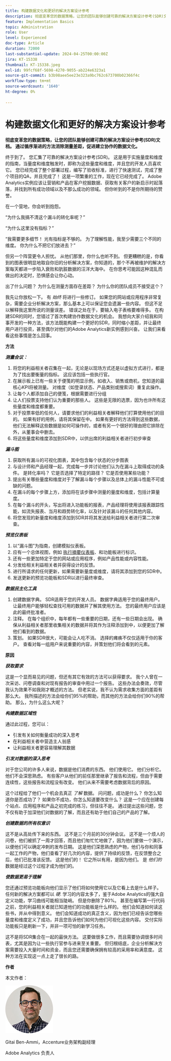 ```yaml
---
title: 构建数据文化和更好的解决方案设计参考
description: 彻底变革您的数据策略，让您的团队能够创建可靠的解决方案设计参考(SDR)文档。 通过循序渐进的方法消除测量差距，促进建立协作的数据文化。
feature: Implementation Basics
topic: Administration
role: User
level: Experienced
doc-type: Article
duration: 72000
last-substantial-update: 2024-04-25T00:00:00Z
jira: KT-15338
thumbnail: KT-15338.jpeg
exl-id: 99fcf68f-5698-4270-9055-ab224e6323a1
source-git-commit: b3b98aee5ee23e323a9bc762c673700b02366f4c
workflow-type: tm+mt
source-wordcount: '1640'
ht-degree: 0%

---
```


# 构建数据文化和更好的解决方案设计参考

**彻底变革您的数据策略，让您的团队能够创建可靠的解决方案设计参考(SDR)文档。 通过循序渐进的方法消除测量差距，促进建立协作的数据文化。**

终于到了。 您汇集了可靠的解决方案设计参考(SDR)。 这是用于实施量度和维度的指南，当量度和维度触发时，即称为这些量度和维度，并且您的开发人员喜欢它。 您已经完成了整个部署过程，编写了验收标准，进行了快速测试，完成了整个项目的QA，并且完成了！ 这是一项繁重的工作，现在它已经完成了。 Adobe Analytics实例应该让营销和产品在客户挖掘数据、获取有关客户的新启示时起落落，并找到所有成功领域以及不那么成功的领域。 但你听到的不是你所期待的赞誉。

在一个营地，你会听到抱怨。

“为什么我搞不清这个漏斗的转化率呢？”

“为什么这里没有指标？”

“我需要更多细节！ 光有指标是不够的。 为了理解性能，我至少需要三个不同的维度。 你为什么不把它们放进去？”

但另一个阵营更令人担忧。 从他们那里，你什么也听不到。 但更糟糕的是，你看到的图表很明显地取自你旧的分析解决方案，你知道的，那个不再被维护的解决方案每天都进一步陷入衰败和肮脏数据的汪洋大海中。 在你思考可能因这种混乱而做出的决定时，恐惧感会让你心动。

出了什么问题？ 为什么在测量方面存在差距？ 为什么你的团队成员不接受这个？

我先让你放松一下。 有 *始终* 将进行一些修订。 如果您的网站或应用程序非常复杂，需要企业分析解决方案，那么基本上可以保证您会遗漏一些内容。 但这不足以解释我这里所说的测量误差。 错误之处在于，要输入电子表格要难得多。 在构建SDR的同时，您错过了首次构建协作数据文化的机会。 我想向大家介绍我和同事开发的一种方法，该方法既能构建一个更好的SDR，同时缩小差距，并让最终用户进行投资，甚至偶尔对他们的Adobe Analytics新实例感到兴奋。 让我们来看看这些事情是怎么回事。

**方法**

***测量会议：***

1. 将您的利益相关者召集在一起，无论是以现场方式还是以虚拟方式进行，都是为了找出要衡量的指标。 这应该包括一些执行官。
1. 在展示板上已有一些关于便笺的明显示例，如收入、销售或商机，您知道的最核心KPI将被测量。 对维度（如登录状态、产品类别或搜索词）重复此操作。
1. 让每个人都添加自己的便笺，根据需要进行分组
1. 让人们投票支持他们认为重要的那些人。 这些是无限的选票，因为也许所有这些量度和维度都重要。
1. 对于投票率低的任何人，请要求他们的利益相关者解释他们打算使用他们的目的。 如果有好的用例，请将其保留在中。 如果有更好的方法得到这些数据，他们无法解释这些数据是如何可操作的，或者有另一个很好的理由把它排除在外，从董事会中删去。
1. 将这些量度和维度添加到SDR中，以供出席的利益相关者进行初步审查

***漏斗图***

1. 获取所有漏斗的可视化图表，其中包含每个状态的分步图表
1. 与设计师和产品经理一起，完成每一步并讨论他们认为在漏斗上取得成功的条件。 是转化率吗？ 它是否选择了特定的路径？ 它是否使用某些功能？
1. 提出有关哪些量度和维度对于了解漏斗每个步骤以及总体上的漏斗性能不可或缺的问题。
1. 在漏斗的每个步骤上方，添加将在该步骤中测量的量度和维度，包括计算量度。
1. 在每个漏斗的开头，写出将进入功能板的报表，产品经理将使用该报表跟踪性能，如流失报表、当月和趋势转化率，以及针对该漏斗的任何其他内容。
1. 将您发现的新量度和维度添加到SDR并将其发送给利益相关者进行第二次审查。

***预览仪表板***

1. 以“漏斗图”为指南，创建模拟仪表板。
1. 应有一个总体视图，例如 [执行摘要仪表板](driving-success-with-executive-summary-dashboards.md)、和功能板进行标识。
1. 还有一些更加特定于您的网站或应用程序，例如产品性能或内容性能。
1. 分发给相关利益相关者并获得设计的反馈。
1. 进行所请求的任何更新，如果需要新量度或维度，请将其添加到您的SDR中。
1. 发送更新的预览功能板和SDR以进行最终审查。

***数据民主化工具***

1. 创建数据字典。 SDR适用于您的开发人员。 数据字典适用于您的最终用户。 让最终用户能够轻松查找可用的数据并了解其使用方法。 您的最终用户应该是此的最终批准者。
1. 注释。 在每个组织中，每年都有一些重要的日期，还有一些日期会出现。 确保从利益相关者那里收集相关的数据并将其作为注释添加到中，以便更加了解他们看到的数据。
1. 策划。 如果SDR很大，可能会让人吃不消。 选择的瘫痪不仅仅适用于你的客户。 查看对每一组用户来说重要的内容，并策划他们将会看到的元素。

**原因**

***获取要求***

这是一个显而易见的问题，但还有其它有效的方法可以获得要求。 我个人曾在一次采访、问卷调查和对现有报告的审查中用过一个报告。 这些办法会奏效，尽管我认为效果不如我刚才概述的方法。 但老实说，我不认为需求收集方面的差距有那么大。 我所描述的方法会给你们95%的帮助，而其他的方法会给你们90%的帮助。 那么，为什么这么大呢？

***构建数据区域性***

通过此过程，您可以：

- 引发有关如何衡量成功的深入思考
- 在利益相关者中营造主人翁感
- 让利益相关者更容易理解其数据

***引发对数据的深入思考***

对于您公司的许多人来说，数据是他们消费的东西。 他们使用它。 他们分析它。 他们不会深思熟虑。 有些客户从他们的前任那里继承了报告和流程，但由于需要连续性，这些报告和流程没有改变。 他们从来不需要考虑数据背后的原因。

这个过程给了他们一个机会去真正 *了解* 数据。 问问题，成功是什么？ 你怎么知道你是否成功了？ 如果你不成功，你怎么知道要改变什么？ 这是一个应在创建每个站点、应用程序和产品之初完成的练习，但往往不是。 通过提出这些问题，您不仅有助于加深他们对数据的了解，而且还有助于他们自己的产品的了解。

***创建数据的所有权意识***

这不是从高处传下来的东西。 这不是三个月前的30分钟会议。 这不是一个烦人的问卷，他们被抓了一周才回答，而且他们匆忙忙地做了，因为他们要做一个演示，以便他们可以确定冲刺的发布日期。 这是他们深思熟虑的产物，他们与你和同事一起工作的产物，他们查看了好几次的内容，提供了持续的反馈，在反馈整合之后，他们已批准该反馈。 这是他们的！ 它之所以有用，是因为他们。 是 *他们的* 数据是经过这个过程才成为他们的。

***使数据更易于理解***

您还通过预览功能板向他们显示了他们将如何使用它以及它看上去是什么样子。 任何新的解决方案都可以 *硬*. 学习的内容太多了，鉴于Adobe Analytics的强大自定义功能，学习曲线可能相当陡峭。 但是你删除了80%。 甚至在编写第一行代码之前，您的利益相关者就已知道他们的功能板是什么样的。 他们会知道如何读这些书，并从中得到意义。 他们会知道成功的真正含义，因为他们已经告诉您哪些量度和维度定义了成功，并且您告诉他们如何为他们可视化这些内容。 交付实际功能板只是刷新一下，并非一项可怕的新学习任务。

这不是将SDR集合在一起的最快方法。 这要做很多工作，而且需要协调很多时间表，尤其是因为让一些执行官参与进来至关重要。 但归根结底，企业分析解决方案需要投入大量时间和资金，而且您还需要确保拥有较高的采用率和满意度。 这种方法在实现这一点上走了很长的路。

**作者**

本文作者：

![吉他头像](assets/gitai-headshot-150.jpg)

Gitai Ben-Ammi，Accenture业务架构副经理

Adobe Analytics 负责人
